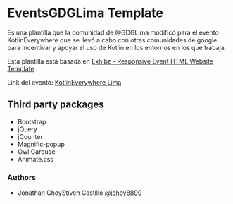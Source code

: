 # EventsGDGLima Template

Es una plantilla que la comunidad de @GDGLima modificó para el evento KotlinEverywhere que se llevó a cabo con otras comunidades de google para incentivar y apoyar el uso de Kotlin en los entornos en los que trabaja.

Esta plantilla está basada en [Exhibz - Responsive Event HTML Website Template](https://www.templatespoint.net/template/Exhibz-Event-Website-Template)

Link del evento: [KotlinEverywhere Lima](https://kotlin.gdglima.com)

## Third party packages

- Bootstrap
- jQuery
- jCounter
- Magnific-popup
- Owl Carousel
- Animate.css

### Authors

- Jonathan ChoyStiven Castillo [@jchoy8890](https://github.com/jchoy8890)
